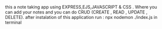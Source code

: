 this a note taking app using EXPRESS,EJS,JAVASCRIPT & CSS . 
Where you can add your notes and you can do CRUD (CREATE , READ , UPDATE , DELETE).
after instalation of this application run : npx nodemon ./index.js in terminal
